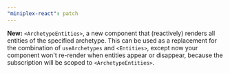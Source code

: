 ```yaml
---
"miniplex-react": patch
---
```


**New:** `<ArchetypeEntities>`, a new component that (reactively) renders all entities of the specified archetype. This can be used as a replacement for the combination of `useArchetypes` and `<Entities>`, except now your component won't re-render when entities appear or disappear, because the subscription will be scoped to `<ArchetypeEntities>`.
